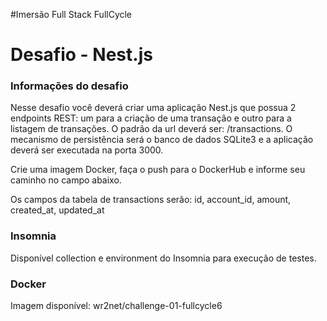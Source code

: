 #Imersão Full Stack FullCycle
# Desafio - Nest.js

### Informações do desafio
Nesse desafio você deverá criar uma aplicação Nest.js que possua 2 endpoints REST: um para a criação de uma transação e outro para a listagem de transações. O padrão da url deverá ser: /transactions. O mecanismo de persistência será o banco de dados SQLite3 e a aplicação deverá ser executada na porta 3000.

Crie uma imagem Docker, faça o push para o DockerHub e informe seu caminho no campo abaixo.

Os campos da tabela de transactions serão: id, account_id, amount, created_at, updated_at

### Insomnia
Disponível collection e environment do Insomnia para execução de testes.

### Docker
Imagem disponível: wr2net/challenge-01-fullcycle6